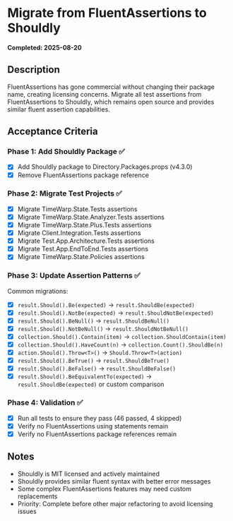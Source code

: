 # Migrate from FluentAssertions to Shouldly

**Completed: 2025-08-20**

## Description
FluentAssertions has gone commercial without changing their package name, creating licensing concerns. Migrate all test assertions from FluentAssertions to Shouldly, which remains open source and provides similar fluent assertion capabilities.

## Acceptance Criteria

### Phase 1: Add Shouldly Package ✅
- [x] Add Shouldly package to Directory.Packages.props (v4.3.0)
- [x] Remove FluentAssertions package reference

### Phase 2: Migrate Test Projects ✅
- [x] Migrate TimeWarp.State.Tests assertions
- [x] Migrate TimeWarp.State.Analyzer.Tests assertions
- [x] Migrate TimeWarp.State.Plus.Tests assertions
- [x] Migrate Client.Integration.Tests assertions
- [x] Migrate Test.App.Architecture.Tests assertions
- [x] Migrate Test.App.EndToEnd.Tests assertions
- [x] Migrate TimeWarp.State.Policies assertions

### Phase 3: Update Assertion Patterns ✅
Common migrations:
- [x] `result.Should().Be(expected)` → `result.ShouldBe(expected)`
- [x] `result.Should().NotBe(expected)` → `result.ShouldNotBe(expected)`
- [x] `result.Should().BeNull()` → `result.ShouldBeNull()`
- [x] `result.Should().NotBeNull()` → `result.ShouldNotBeNull()`
- [x] `collection.Should().Contain(item)` → `collection.ShouldContain(item)`
- [x] `collection.Should().HaveCount(n)` → `collection.Count().ShouldBe(n)`
- [x] `action.Should().Throw<T>()` → `Should.Throw<T>(action)`
- [x] `result.Should().BeTrue()` → `result.ShouldBeTrue()`
- [x] `result.Should().BeFalse()` → `result.ShouldBeFalse()`
- [x] `result.Should().BeEquivalentTo(expected)` → `result.ShouldBe(expected)` or custom comparison

### Phase 4: Validation ✅
- [x] Run all tests to ensure they pass (46 passed, 4 skipped)
- [x] Verify no FluentAssertions using statements remain
- [x] Verify no FluentAssertions package references remain

## Notes
- Shouldly is MIT licensed and actively maintained
- Shouldly provides similar fluent syntax with better error messages
- Some complex FluentAssertions features may need custom replacements
- Priority: Complete before other major refactoring to avoid licensing issues
